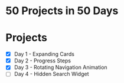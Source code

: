 # 50 Projects in 50 Days

# Projects

- [x] Day 1 - Expanding Cards
- [x] Day 2 - Progress Steps
- [x] Day 3 - Rotating Navigation Animation
- [ ] Day 4 - Hidden Search Widget
